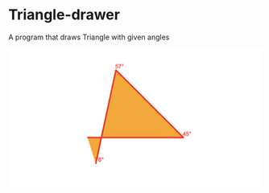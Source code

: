 # Triangle-drawer
A program that draws Triangle with given angles

![alt text](https://github.com/PHILKAULTRA/Triangle-drawer/blob/main/triangle.png?raw=true)
